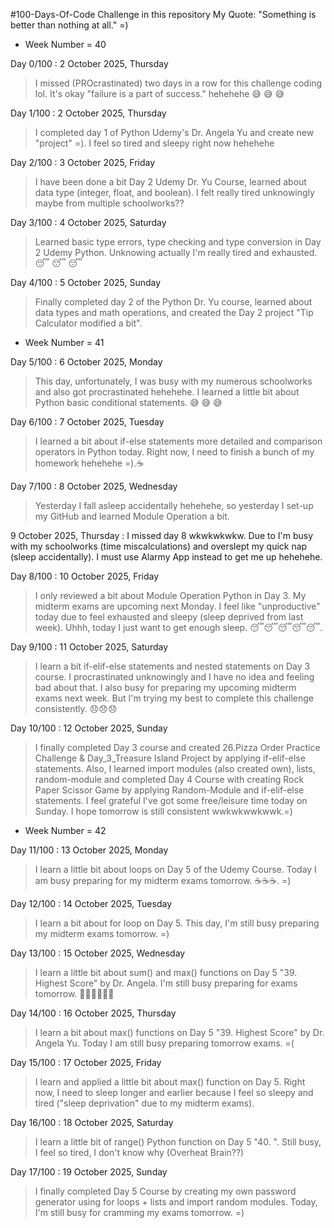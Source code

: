 #100-Days-Of-Code Challenge in this repository 
My Quote: "Something is better than nothing at all." =)

* Week Number = 40

Day 0/100 : 2 October 2025, Thursday
> I missed (PROcrastinated) two days in a row for this challenge coding lol. It's okay "failure is a part of success." hehehehe 😅 😅 😅

Day 1/100 : 2 October 2025, Thursday
> I completed day 1 of Python Udemy's Dr. Angela Yu and create new "project" =). I feel so tired and sleepy right now hehehehe 

Day 2/100 : 3 October 2025, Friday
> I have been done a bit Day 2 Udemy Dr. Yu Course, learned about data type (integer, float, and boolean). I felt really tired unknowingly maybe from multiple schoolworks??

Day 3/100 : 4 October 2025, Saturday
> Learned basic type errors, type checking and type conversion in Day 2 Udemy Python. Unknowing actually I'm really tired and exhausted. 😴 😴 😴

Day 4/100 : 5 October 2025, Sunday
> Finally completed day 2 of the Python Dr. Yu course, learned about data types and math operations, and created the Day 2 project "Tip Calculator modified a bit".

* Week Number = 41

Day 5/100 : 6 October 2025, Monday
> This day, unfortunately, I was busy with my numerous schoolworks and also got procrastinated hehehehe. I learned a little bit about Python basic conditional statements. 😅 😅 😅

Day 6/100 : 7 October 2025, Tuesday
> I learned a bit about if-else statements more detailed and comparison operators in Python today. Right now, I need to finish a bunch of my homework hehehehe =).☕

Day 7/100 : 8 October 2025, Wednesday
> Yesterday I fall asleep accidentally hehehehe, so yesterday I set-up my GitHub and learned Module Operation a bit.

9 October 2025, Thursday : I missed day 8 wkwkwkwkw. Due to I'm busy with my schoolworks (time miscalculations) and overslept my quick nap (sleep accidentally). I must use Alarmy App instead to get me up hehehehe.

Day 8/100 : 10 October 2025, Friday
> I only reviewed a bit about Module Operation Python in Day 3. My midterm exams are upcoming next Monday. I feel like "unproductive" today due to feel exhausted and sleepy (sleep deprived from last week). Uhhh, today I just want to get enough sleep. 😴😴😴😴😴.

Day 9/100 : 11 October 2025, Saturday
> I learn a bit if-elif-else statements and nested statements on Day 3 course. I procrastinated unknowingly and I have no idea and feeling bad about that. I also busy for preparing my upcoming midterm exams next week. But I'm trying my best to complete this challenge consistently. 😞😞😞

Day 10/100 : 12 October 2025, Sunday
> I finally completed Day 3 course and created 26.Pizza Order Practice Challenge & Day_3_Treasure Island Project by applying if-elif-else statements. Also, I learned import modules (also created own), lists, random-module and completed Day 4 Course with creating Rock Paper Scissor Game by applying Random-Module and if-elif-else statements. I feel grateful I've got some free/leisure time today on Sunday. I hope tomorrow is still consistent wwkwkwwkwwk.=)

* Week Number = 42

Day 11/100 : 13 October 2025, Monday
> I learn a little bit about loops on Day 5 of the Udemy Course. Today I am busy preparing for my midterm exams tomorrow. ☕️☕️☕️. =)

Day 12/100 : 14 October 2025, Tuesday
> I learn a bit about for loop on Day 5. This day, I'm still busy preparing my midterm exams tomorrow. =)

Day 13/100 : 15 October 2025, Wednesday
> I learn a little bit about sum() and max() functions on Day 5 "39. Highest Score" by Dr. Angela. I'm still busy preparing for exams tomorrow. 😵‍💫😵‍💫😵‍💫

Day 14/100 : 16 October 2025, Thursday
> I learn a bit about max() functions on Day 5 "39. Highest Score" by Dr. Angela Yu. Today I am still busy preparing tomorrow exams. =(

Day 15/100 : 17 October 2025, Friday
> I learn and applied a little bit about max() function on Day 5. Right now, I need to sleep longer and earlier because I feel so sleepy and tired ("sleep deprivation" due to my midterm exams).

Day 16/100 : 18 October 2025, Saturday
> I learn a little bit of range() Python function on Day 5 "40. ". Still busy, I feel so tired, I don't know why (Overheat Brain??)

Day 17/100 : 19 October 2025, Sunday
> I finally completed Day 5 Course by creating my own password generator using for loops + lists and import random modules. Today, I'm still busy for cramming my exams tomorrow. =)



